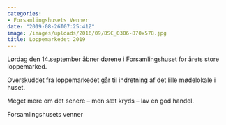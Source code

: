 ```yaml
---
categories:
- Forsamlingshusets Venner
date: "2019-08-26T07:25:41Z"
image: /images/uploads/2016/09/DSC_0306-870x578.jpg
title: Loppemarkedet 2019
---
```


Lørdag den 14.september åbner dørene i Forsamlingshuset for årets store loppemarked.

Overskuddet fra loppemarkedet går til indretning af det lille mødelokale i huset.

Meget mere om det senere – men sæt kryds – lav en god handel.

Forsamlingshusets venner